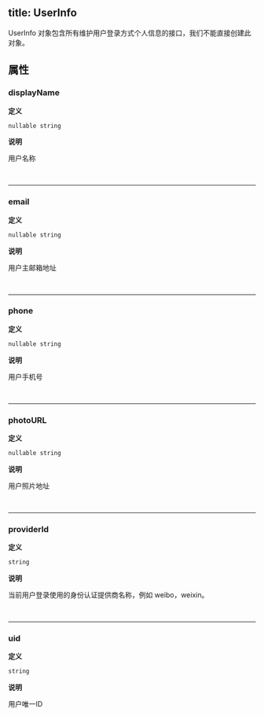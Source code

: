 
title: UserInfo
---

UserInfo 对象包含所有维护用户登录方式个人信息的接口，我们不能直接创建此对象。

## 属性

### displayName

**定义**

```js
nullable string
```

**说明**

用户名称

</br>

------

### email

**定义**

```js
nullable string
```

**说明**

用户主邮箱地址

</br>

------

### phone

**定义**

```js
nullable string
```

**说明**

用户手机号

</br>

------

### photoURL

**定义**

```js
nullable string
```

**说明**

用户照片地址

</br>

------

### providerId

**定义**

```js
string
```

**说明**

当前用户登录使用的身份认证提供商名称，例如 weibo，weixin。

</br>

------

### uid

**定义**

```js
string
```

**说明**

用户唯一ID

</br>